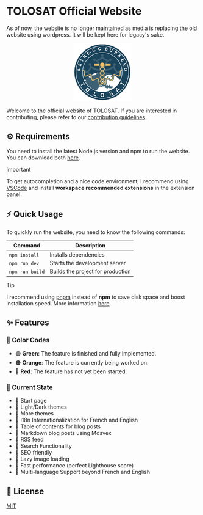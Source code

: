 # TOLOSAT Official Website

As of now, the website is no longer maintained as media is replacing the old website using wordpress.
It will be kept here for legacy's sake.

<p align="center">
  <img src="static/images/tolosat-icon.png" width="30%" alt="TOLOSAT Icon">
</p>

Welcome to the official website of TOLOSAT. If you are interested in
contributing, please refer to our [contribution guidelines](/CONTRIBUTING.md).

## ⚙️ Requirements

You need to install the latest Node.js version and npm to run the website. You
can download both [here](https://nodejs.org/en/download/package-manager).

> [!IMPORTANT]
> To get autocompletion and a nice code environment, I recommend
> using [VSCode](https://code.visualstudio.com/) and install **workspace
> recommended extensions** in the extension panel.

## ⚡️ Quick Usage

To quickly run the website, you need to know the following commands:

| Command         | Description                       |
| --------------- | --------------------------------- |
| `npm install`   | Installs dependencies             |
| `npm run dev`   | Starts the development server     |
| `npm run build` | Builds the project for production |

> [!TIP]
> I recommend using [pnpm](https://pnpm.io/installation) instead of
> **npm** to save disk space and boost installation speed. More information
> [here](https://pnpm.io/motivation).

## ✨ Features

### 🎨 Color Codes

- 🟢 **Green**: The feature is finished and fully implemented.
- 🟠 **Orange**: The feature is currently being worked on.
- 🔴 **Red**: The feature has not yet been started.

### 👷 Current State

- 🔴 Start page
- 🔴 Light/Dark themes
- 🔴 More themes
- 🔴 i18n Internationalization for French and English
- 🔴 Table of contents for blog posts
- 🔴 Markdown blog posts using Mdsvex
- 🔴 RSS feed
- 🔴 Search Functionality
- 🔴 SEO friendly
- 🔴 Lazy image loading
- 🔴 Fast performance (perfect Lighthouse score)
- 🔴 Multi-language Support beyond French and English

## 📝 License

[MIT](/LICENSE.md)
